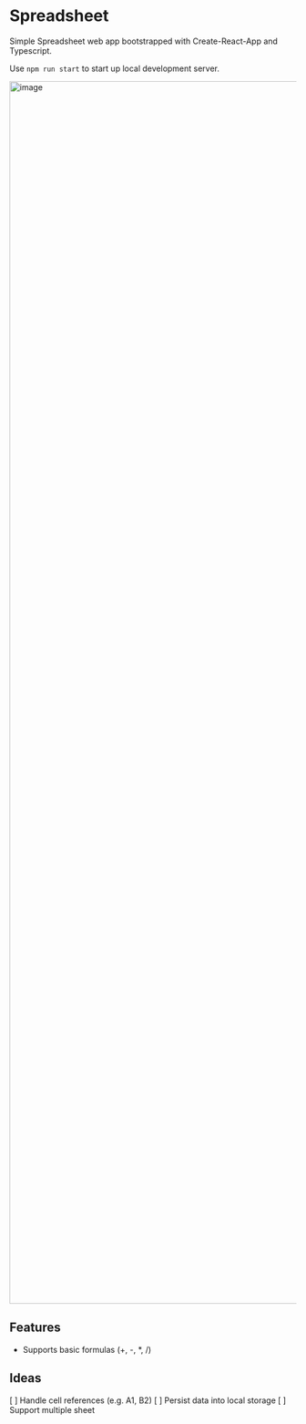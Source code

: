 # Spreadsheet

Simple Spreadsheet web app bootstrapped with Create-React-App and Typescript.

Use `npm run start` to start up local development server.

<img width="2147" alt="image" src="https://github.com/andlum/spreadsheet/assets/1566055/3ea1e5a6-7af3-4442-a235-06d4f1862471">

## Features
- Supports basic formulas (+, -, *, /)

## Ideas
[ ] Handle cell references (e.g. A1, B2)
[ ] Persist data into local storage
[ ] Support multiple sheet
